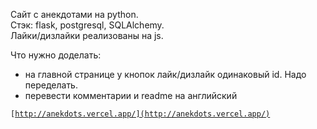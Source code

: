 Сайт с анекдотами на python.  
Стэк: flask, postgresql, SQLAlchemy.  
Лайки/дизлайки реализованы на js.

Что нужно доделать:
-   на главной странице у кнопок лайк/дизлайк одинаковый id. Надо переделать.  
-   перевести комментарии и readme на английский

<code>[http://anekdots.vercel.app/](http://anekdots.vercel.app/)</code>
